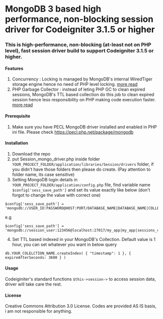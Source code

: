 # MongoDB 3 based high performance, non-blocking session driver for Codeigniter 3.1.5 or higher

### This is high-performance, non-blocking (at-least not on PHP level), fast session driver build to support Codeigniter 3.1.5 or higher.

#### Features
1. Concurrency : Locking is managed by MongoDB's internal WiredTiger storage engine hence no need of PHP level locking. [more read](https://docs.mongodb.com/manual/faq/concurrency/)
2. PHP Garbage Collector : instead of leting PHP GC to clean expired sessions, MongoDB's TTL based collection do this job to clean expired session hence less responsibility on PHP making code execution faster. [more read](https://docs.mongodb.com/manual/tutorial/expire-data/)

#### Prerequisite
1. Make sure you have PECL MongoDB driver installed and enabled in PHP ini file. Please check https://pecl.php.net/package/mongodb

#### Installation
1. Download the repo
2. put Session_mongo_driver.php inside folder `YOUR_PROJECT_FOLDER/application/libraries/Session/drivers` folder, if you didn't have those folders then please do create. (Pay attention to folder name, its case sensitive)
3. Setting MongoDB login details in `YOUR_PROJECT_FOLDER/application/config.php` file, find variable name `$config['sess_save_path']` and set its value exactly like below (don't forgot to change the value with correct one)
```
$config['sess_save_path'] = 'mongodb://USER_ID:PASSWORD@HOST:PORT/DATABASE_NAME|DATABASE_NAME|COLLECTION_NAME';
```
e.g
```
$config['sess_save_path'] = 'mongodb://session_user:123456@localhost:27017/my_app|my_app|sessions_collection';
```
4. Set TTL based indexed in your MongoDB's Collection. Default value is 1 hour, you can set whatever you want in below query
```
db.YOUR_COLELCTION_NAME.createIndex( { "timestamp": 1 }, { expireAfterSeconds: 3600 } )
```

#### Usage
Codeiginiter's standard functions `$this->session->` to access session data, driver will take care the rest.

#### License 
Creative Commons Attribution 3.0 License.
Codes are provided AS IS basis, i am not responsible for anything.
